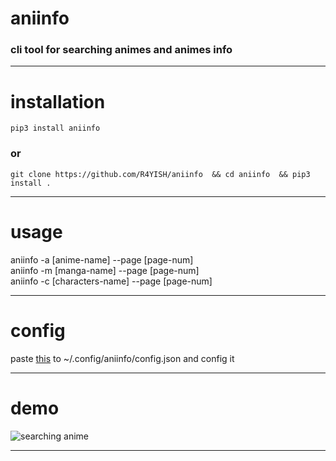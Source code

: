 # aniinfo 
### cli tool for searching animes and animes info 

<hr>

# installation  

`
pip3 install aniinfo
`
### or

`
git clone https://github.com/R4YISH/aniinfo  &&
cd aniinfo  &&
pip3 install .  
`

<hr>

# usage

aniinfo -a [anime-name] --page [page-num]  
aniinfo -m [manga-name] --page [page-num]  
aniinfo -c [characters-name] --page [page-num]  

<hr>

# config

paste [this](https://raw.githubusercontent.com/R4YISH/aniinfo/main/aniinfo/data/config.json) to ~/.config/aniinfo/config.json
and config it

<hr>

# demo

![searching anime](https://imgur.com/H7VyWea)   


<hr>



